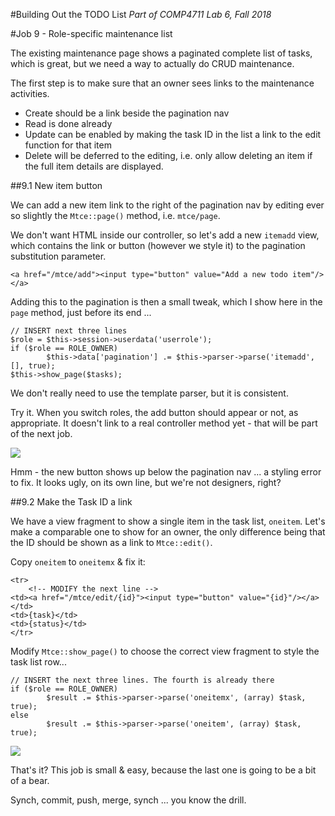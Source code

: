 #Building Out the TODO List
_Part of COMP4711 Lab 6, Fall 2018_

#Job 9 - Role-specific maintenance list

The existing maintenance page shows a paginated complete list of tasks, which is great,
but we need a way to actually do CRUD maintenance.

The first step is to make sure that an owner sees links to the maintenance
activities.

- Create should be a link beside the pagination nav
- Read is done already
- Update can be enabled by making the task ID in the list a link to
the edit function for that item
- Delete will be deferred to the editing, i.e. only allow deleting an item
if the full item details are displayed.

##9.1 New item button

We can add a new item link  to the right of the pagination nav by editing
ever so slightly the `Mtce::page()` method, i.e. `mtce/page`.

We don't want HTML inside our controller, so let's add a new `itemadd` view,
which contains the link or button (however we style it) to the pagination substitution
parameter.

    <a href="/mtce/add"><input type="button" value="Add a new todo item"/></a>

Adding this to the pagination is then a small tweak, which I show here in the
`page` method, just before its end ...

    // INSERT next three lines
    $role = $this->session->userdata('userrole');
    if ($role == ROLE_OWNER) 
            $this->data['pagination'] .= $this->parser->parse('itemadd',[], true);
    $this->show_page($tasks);

We don't really need to use the template parser, but it is consistent.

Try it. When you switch roles, the add button should appear or not, as
appropriate.
It doesn't link to a real controller method yet - that will be part of the next job.

<img class="scale" src="/pix/tutorials/todo/77.png"/>


Hmm - the new button shows up below the pagination nav ... a styling error to fix.
It looks ugly, on its own line, but we're not designers, right?


##9.2 Make the Task ID a link

We have a view fragment to show a single item in the task list, `oneitem`.
Let's make a comparable one to show for an owner, the only
difference being that the ID should be shown as a link to `Mtce::edit()`.

Copy `oneitem` to `oneitemx` & fix it:

    <tr>
        <!-- MODIFY the next line -->
	<td><a href="/mtce/edit/{id}"><input type="button" value="{id}"/></a></td>
	<td>{task}</td>
	<td>{status}</td>
    </tr>

Modify `Mtce::show_page()` to choose the correct view fragment to style 
the task list row...

    // INSERT the next three lines. The fourth is already there
    if ($role == ROLE_OWNER)
            $result .= $this->parser->parse('oneitemx', (array) $task, true);
    else
            $result .= $this->parser->parse('oneitem', (array) $task, true);

<img class="scale" src="/pix/tutorials/todo/78.png"/>

That's it? This job is small & easy, because the last one is going to be
a bit of a bear.

<div class="alert alert-info">
Synch, commit, push, merge, synch ... you know the drill.
</div>
